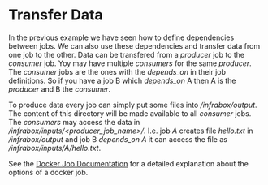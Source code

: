 Transfer Data
=============

In the previous example we have seen how to define dependencies between jobs. We can also use these dependencies and transfer data from one job to the other. Data can be transfered from a *producer* job to the *consumer* job. Yoy may have multiple *consumers* for the same *producer*. The *consumer* jobs are the ones with the *depends_on* in their job definitions. So if you have a job B which *depends_on* A then A is the *producer* and B the *consumer*.

To produce data every job can simply put some files into _/infrabox/output_. The content of this directory will be made available to all *consumer* jobs. The *consumers* may access the data in */infrabox/inputs/<producer_job_name>/*. I.e. job *A* creates file *hello.txt* in */infrabox/output* and job B *depends_on* *A* it can access the file as */infrabox/inputs/A/hello.txt*.

See the [Docker Job Documentation](https://infrabox.ninja/docs/) for a detailed explanation about the options of a docker job.
